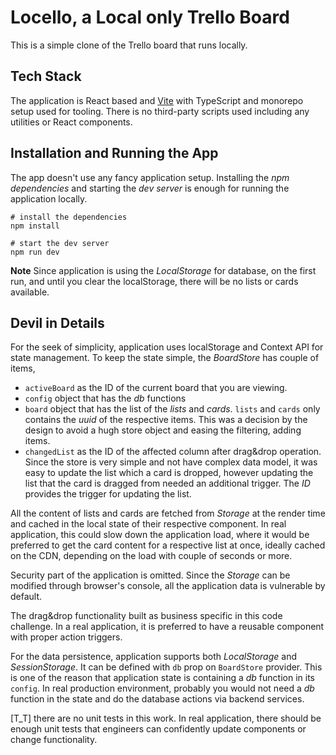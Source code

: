# Locello, a Local only Trello Board

This is a simple clone of the Trello board that runs locally.

## Tech Stack

The application is React based and [Vite](https://vitejs.dev/) with TypeScript and monorepo setup used for tooling.
There is no third-party scripts used including any utilities or React components.

## Installation and Running the App

The app doesn't use any fancy application setup. Installing the _npm dependencies_ and starting the _dev server_ is
enough for running the application locally.

```shell
# install the dependencies
npm install

# start the dev server
npm run dev
```

**Note**
Since application is using the _LocalStorage_ for database, on the first run, and until you clear the localStorage, there will be no lists or cards available.

## Devil in Details
For the seek of simplicity, application uses localStorage and Context API for state management. To keep the state simple, the _BoardStore_ has couple of items, 
* `activeBoard` as the ID of the current board that you are viewing. 
* `config` object that has the _db_ functions
* `board` object that has the list of the _lists_ and _cards_. `lists` and `cards` only contains the _uuid_ of the respective items. This was a decision by the design to avoid a hugh store object and easing the filtering, adding items. 
* `changedList` as the ID of the affected column after drag&drop operation. Since the store is very simple and not have complex data model, it was easy to update the list which a card is dropped, however updating the list that the card is dragged from needed an additional trigger. The _ID_ provides the trigger for updating the list.

All the content of lists and cards are fetched from _Storage_ at the render time and cached in the local state of their respective component. In real application, this could slow down the application load, where it would be preferred to get the card content for a respective list at once, ideally cached on the CDN, depending on the load with couple of seconds or more.

Security part of the application is omitted. Since the _Storage_ can be modified through browser's console, all the application data is vulnerable by default.

The drag&drop functionality built as business specific in this code challenge. In a real application, it is preferred to have a reusable component with proper action triggers.

For the data persistence, application supports both _LocalStorage_ and _SessionStorage_. It can be defined with `db` prop on `BoardStore` provider. This is one of the reason that application state is containing a _db_ function in its `config`. In real production environment, probably you would not need a _db_ function in the state and do the database actions via backend services.

[T_T] there are no unit tests in this work. In real application, there should be enough unit tests that engineers can confidently update components or change functionality.
